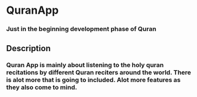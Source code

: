 # QuranApp

### Just in the beginning development phase of Quran 

## Description 

### Quran App is mainly about listening to the holy quran recitations by different Quran reciters around the world. There is alot more that is going to included. Alot more features as they also come to mind. 


